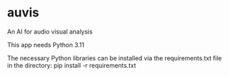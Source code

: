 # auvis

An AI for audio visual analysis

This app needs Python 3.11

The necessary Python libraries can be installed via the requirements.txt file in the directory: pip install -r requirements.txt
